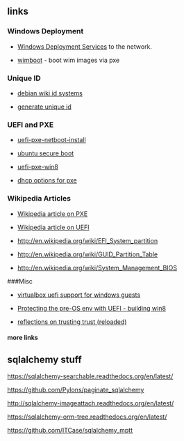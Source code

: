 
## links

### Windows Deployment
- [Windows Deployment Services](http://en.wikipedia.org/wiki/Windows_Deployment_Services) to the network.

- [wimboot](http://ipxe.org/wimboot) - boot wim images via pxe

### Unique ID
- [debian wiki id systems](https://wiki.debian.org/HowToIdentifyADevice/System)

- [generate unique id](http://unix.stackexchange.com/questions/144812/generate-consistent-machine-unique-id)

### UEFI and PXE
- [uefi-pxe-netboot-install](https://wiki.ubuntu.com/UEFI/PXE-netboot-install)

- [ubuntu secure boot](https://wiki.ubuntu.com/SecurityTeam/SecureBoot)

- [uefi-pxe-win8](http://technet.microsoft.com/en-us/library/jj938037.aspx)

- [dhcp options for pxe](http://tools.ietf.org/html/rfc4578)

### Wikipedia Articles
- [Wikipedia article on PXE](http://en.wikipedia.org/wiki/Preboot_Execution_Environment)

- [Wikipedia article on UEFI](http://en.wikipedia.org/wiki/Unified_Extensible_Firmware_Interface)

- http://en.wikipedia.org/wiki/EFI_System_partition

- http://en.wikipedia.org/wiki/GUID_Partition_Table

- http://en.wikipedia.org/wiki/System_Management_BIOS

###Misc
- [virtualbox uefi support for windows guests]( https://www.virtualbox.org/ticket/7702)

- [Protecting the pre-OS env with UEFI - building win8](http://blogs.msdn.com/b/b8/archive/2011/09/22/protecting-the-pre-os-environment-with-uefi.aspx)

- [reflections on trusting trust (reloaded)](https://www.hackinparis.com/sites/hackinparis.com/files/JohnButterworth.pdf)

#### more links

sqlalchemy stuff
------------------

https://sqlalchemy-searchable.readthedocs.org/en/latest/

https://github.com/Pylons/paginate_sqlalchemy

http://sqlalchemy-imageattach.readthedocs.org/en/latest/

https://sqlalchemy-orm-tree.readthedocs.org/en/latest/

https://github.com/ITCase/sqlalchemy_mptt

